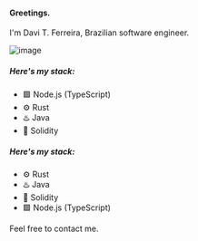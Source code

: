 #### **Greetings.**

I'm Davi T. Ferreira, Brazilian software engineer.  

![image](https://cdn.jsdelivr.net/gh/devicons/devicon@latest/icons/typescript/typescript-plain.svg)

##### Here's my stack:
- 🟩 Node.js (TypeScript)
- ⚙️ Rust
- ♨️ Java 
- 💎 Solidity

##### Here's my stack:
- ⚙️ Rust
- ♨️ Java 
- 💎 Solidity
- 🟩 Node.js (TypeScript)

Feel free to contact me. 

